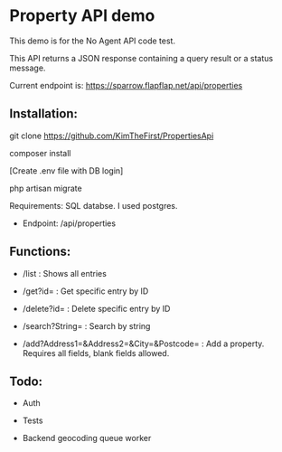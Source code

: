 # Property API demo

This demo is for the No Agent API code test.

This API returns a JSON response containing a query result or a status message.

Current endpoint is: https://sparrow.flapflap.net/api/properties

## Installation: 

git clone https://github.com/KimTheFirst/PropertiesApi

composer install

[Create .env file with DB login]

php artisan migrate

Requirements: SQL databse. I used postgres.

- Endpoint: /api/properties

## Functions:

- /list : Shows all entries

- /get?id= : Get specific entry by ID

- /delete?id= : Delete specific entry by ID

- /search?String= : Search by string

- /add?Address1=&Address2=&City=&Postcode= : Add a property. Requires all fields, blank fields allowed.

## Todo:

- Auth

- Tests

- Backend geocoding queue worker


